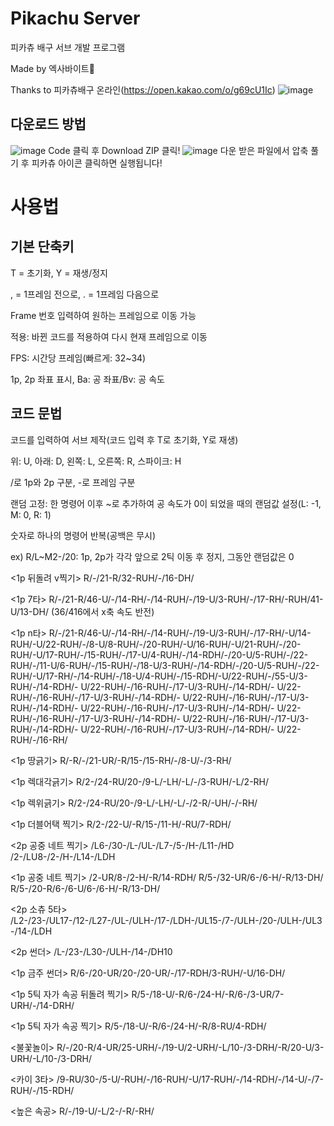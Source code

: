 # Pikachu Server
피카츄 배구 서브 개발 프로그램

Made by 엑사바이트🔌

Thanks to 피카츄배구 온라인(https://open.kakao.com/o/g69cU1Ic)
![image](https://github.com/user-attachments/assets/62a82eac-ffcd-4429-b8c9-524a93c90403)

## 다운로드 방법
![image](https://user-images.githubusercontent.com/35063338/213129585-4f86071d-fb27-476b-8142-3f575fe6c932.png)
Code 클릭 후 Download ZIP 클릭!
![image](https://user-images.githubusercontent.com/35063338/213129807-036a8890-bddd-4765-a254-68297774158d.png)
다운 받은 파일에서 압축 풀기 후 피카츄 아이콘 클릭하면 실행됩니다!


# 사용법
## 기본 단축키
T = 초기화, Y = 재생/정지

, = 1프레임 전으로, . = 1프레임 다음으로

Frame 번호 입력하여 원하는 프레임으로 이동 가능

적용: 바뀐 코드를 적용하여 다시 현재 프레임으로 이동

FPS: 시간당 프레임(빠르게: 32~34)

1p, 2p 좌표 표시, Ba: 공 좌표/Bv: 공 속도 

## 코드 문법
코드를 입력하여 서브 제작(코드 입력 후 T로 초기화, Y로 재생)

위: U, 아래: D, 왼쪽: L, 오른쪽: R, 스파이크: H

/로 1p와 2p 구분, -로 프레임 구분

랜덤 고정: 한 명령어 이후 ~로 추가하여 공 속도가 0이 되었을 때의 랜덤값 설정(L: -1, M: 0, R: 1)

숫자로 하나의 명령어 반복(공백은 무시)

ex) R/L~M2-/20: 1p, 2p가 각각 앞으로 2틱 이동 후 정지, 그동안 랜덤값은 0

<1p 뒤돌려 v찍기>
R/-/21-R/32-RUH/-/16-DH/

<1p 7타>
R/-/21-R/46-U/-/14-RH/-/14-RUH/-/19-U/3-RUH/-/17-RH/-RUH/41-U/13-DH/
(36/416에서 x축 속도 반전)

<1p n타>
R/-/21-R/46-U/-/14-RH/-/14-RUH/-/19-U/3-RUH/-/17-RH/-U/14-RUH/-U/22-RUH/-/8-U/8-RUH/-/20-RUH/-U/16-RUH/-U/21-RUH/-/20-RUH/-U/17-RUH/-/15-RUH/-/17-U/4-RUH/-/14-RDH/-/20-U/5-RUH/-/22-RUH/-/11-U/6-RUH/-/15-RUH/-/18-U/3-RUH/-/14-RDH/-/20-U/5-RUH/-/22-RUH/-U/17-RH/-/14-RUH/-/18-U/4-RUH/-/15-RDH/-U/22-RUH/-/55-U/3-RUH/-/14-RDH/-
U/22-RUH/-/16-RUH/-/17-U/3-RUH/-/14-RDH/-
U/22-RUH/-/16-RUH/-/17-U/3-RUH/-/14-RDH/-
U/22-RUH/-/16-RUH/-/17-U/3-RUH/-/14-RDH/-
U/22-RUH/-/16-RUH/-/17-U/3-RUH/-/14-RDH/-
U/22-RUH/-/16-RUH/-/17-U/3-RUH/-/14-RDH/-
U/22-RUH/-/16-RUH/-/17-U/3-RUH/-/14-RDH/-
U/22-RUH/-/16-RUH/-/17-U/3-RUH/-/14-RDH/-
U/22-RUH/-/16-RH/

<1p 땅긁기>
R/-R/-/21-UR/-R/15-/15-RH/-/8-U/-/3-RH/

<1p 렉대각긁기>
R/2-/24-RU/20-/9-L/-LH/-L/-/3-RUH/-L/2-RH/

<1p 렉위긁기>
R/2-/24-RU/20-/9-L/-LH/-L/-/2-R/-UH/-/-RH/

<1p 더블어택 찍기>
R/2-/22-U/-R/15-/11-H/-RU/7-RDH/

<2p 공중 네트 찍기>
/L6-/30-/L-/UL-/L7-/5-/H-/L11-/HD
/2-/LU8-/2-/H-/L14-/LDH

<1p 공중 네트 찍기>
/2-UR/8-/2-H/-R/14-RDH/
R/5-/32-UR/6-/6-H/-R/13-DH/
R/5-/20-R/6-/6-U/6-/6-H/-R/13-DH/

<2p 소츄 5타>
/L2-/23-/UL17-/12-/L27-/UL-/ULH-/17-/LDH-/UL15-/7-/ULH-/20-/ULH-/UL3-/14-/LDH

<2p 썬더>
/L-/23-/L30-/ULH-/14-/DH10

<1p 금주 썬더>
R/6-/20-UR/20-/20-UR/-/17-RDH/3-RUH/-U/16-DH/

<1p 5틱 자가 속공 뒤돌려 찍기>
R/5-/18-U/-R/6-/24-H/-R/6-/3-UR/7-URH/-/14-DRH/

<1p 5틱 자가 속공 찍기>
R/5-/18-U/-R/6-/24-H/-R/8-RU/4-RDH/

<불꽃놀이>
R/-/20-R/4-UR/25-URH/-/19-U/2-URH/-L/10-/3-DRH/-R/20-U/3-URH/-L/10-/3-DRH/

<카이 3타>
/9-RU/30-/5-U/-RUH/-/16-RUH/-U/17-RUH/-/14-RDH/-/14-U/-/7-RUH/-/15-RDH/

<높은 속공>
R/-/19-U/-L/2-/-R/-RH/
